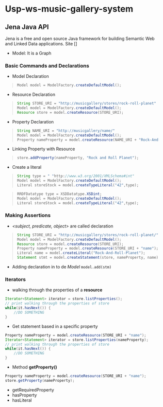 # Usp-ws-music-gallery-system

## Jena Java API
Jena is a free and open source Java framework for building Semantic Web and Linked Data applications. Site []

* Model: It is a Graph

### Basic Commands and Declarations

* Model Declaration
>```java
> Model model = ModelFactory.createDefaultModel();
>```

* Resource Declaration
>```java
> String STORE_URI = "http://musicgallery/stores/rock-roll-planet"
> Model model = ModelFactory.createDefaultModel();
> Resource store = model.createResource(STORE_URI); 
>```

* Property Declaration
>```java
> String NAME_URI = "http://musicgallery/name/"
> Model model = ModelFactory.createDefaultModel();
> Property nameProperty = model.createResource(NAME_URI + "Rock-And-Roll-Planet"); 
>```

* Linking Property with Resource
>```java
> store.addProperty(nameProperty, "Rock and Roll Planet");
>```

* Create a literal
>```java
> String type = " "http://www.w3.org/2001/XMLSchema#int"
> Model model = ModelFactory.createDefaultModel();
> Literal storeStock = model.createTypeLiteral("42",type); 
>```

>```java
> RRDFDatatype type = XSDDatatype.XSDint;
> Model model = ModelFactory.createDefaultModel();
> Literal storeStock = model.createTypeLiteral("42",type); 
>```

### Making Assertions 

* *<subject, predicate, object>* are called declaration
>```java
> String STORE_URI = "http://musicgallery/stores/rock-roll-planet/"
> Model model = ModelFactory.createDefaultModel();
> Resource store = model.createResource(STORE_URI);
> Property nameProperty = model.createResource(STORE_URI + "name");
> Literal name = model.createLiteral("Rock-And-Roll-Planet");
> Statement stmt = model.createStatement(store, nameProperty, name)
>```

* Adding declaration in to de *Model*
     `` model.add(stm) ``
     
### Iterators 
* walking through the properties of a **resource**
```java
Iterator<Statement> iterator = store.listProperties();
// print walking through the properties of store
while(it.hasNext()) {
    //DO SOMETHING
}
```

* Get statement based in a specific property
```java
Property nameProperty = model.createResource(STORE_URI + "name");
Iterator<Statement> iterator = store.listProperties(nameProperty);
// print walking through the properties of store
while(it.hasNext()) {
    //DO SOMETHING
}
```

* Method **getProperty()**
```java
Property nameProperty = model.createResource(STORE_URI + "name");
store.getProperty(nameProperty);
```
* getRequiredProperty
* hasProperty
* hasLiteral

